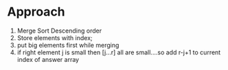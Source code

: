 # Approach
1. Merge Sort Descending order
2. Store elements with index;
3. put big elements first while merging
4. if right element j is small then [j...r] all are small....so add r-j+1 to current index of answer array